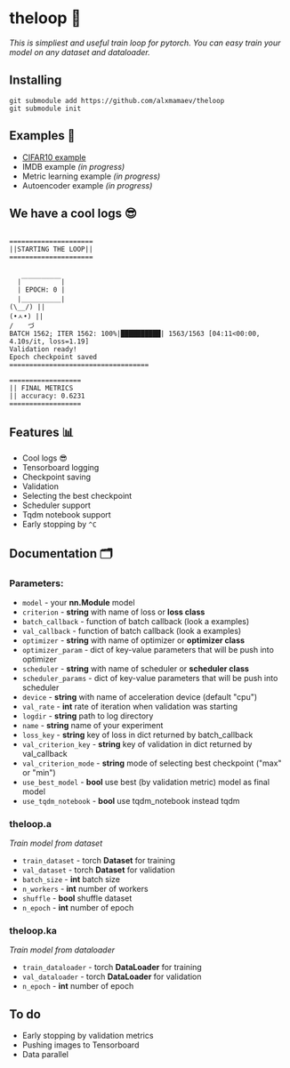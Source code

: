 # theloop 🔄
*This is simpliest and useful train loop for pytorch. You can easy train your model on any dataset and dataloader.*

## Installing
```
git submodule add https://github.com/alxmamaev/theloop
git submodule init
```

## Examples 🔬
* [CIFAR10 example](https://github.com/alxmamaev/theloop/blob/master/examples/cifar10.ipynb)
* IMDB example *(in progress)*
* Metric learning example *(in progress)*
* Autoencoder example *(in progress)*

## We have a cool logs 😎
```

=====================
||STARTING THE LOOP||
=====================


  |￣￣￣￣￣￣|
  | EPOCH: 0 |
  |＿＿＿＿＿＿|
(\__/) || 
(•ㅅ•) || 
/ 　 づ
BATCH 1562; ITER 1562: 100%|██████████| 1563/1563 [04:11<00:00,  4.10s/it, loss=1.19]
Validation ready!
Epoch checkpoint saved
===================================

==================
|| FINAL METRICS
|| accuracy: 0.6231
==================
```

## Features 📊
* Cool logs 😎
* Tensorboard logging
* Checkpoint saving
* Validation
* Selecting the best checkpoint
* Scheduler support
* Tqdm notebook support
* Early stopping by `^C`


## Documentation 🗂
### Parameters: 
* `model` - your **nn.Module** model
* `criterion` - **string** with name of loss or **loss class**
* `batch_callback` - function of batch callback (look a examples)
* `val_callback` - function of batch callback (look a examples)
* `optimizer` - **string** with name of optimizer or **optimizer class**
* `optimizer_param` - dict of key-value parameters that will be push into optimizer
* `scheduler` - **string** with name of scheduler or **scheduler class**
* `scheduler_params` - dict of key-value parameters that will be push into scheduler
* `device` - **string** with name of acceleration device (default "cpu")
* `val_rate` - **int** rate of iteration when validation was starting
* `logdir` - **string** path to log directory
* `name` - **string** name of your experiment
* `loss_key` - **string** key of loss in dict returned by batch_callback 
* `val_criterion_key` - **string** key of validation in dict returned by val_callback 
* `val_criterion_mode` - **string** mode of selecting best checkpoint ("max" or "min")
* `use_best_model` - **bool** use best (by validation metric) model as final model 
* `use_tqdm_notebook` - **bool** use tqdm_notebook instead tqdm 

### theloop.a
*Train model from dataset*

* `train_dataset` - torch **Dataset** for training
* `val_dataset` - torch **Dataset** for validation
* `batch_size` - **int** batch size
* `n_workers`  - **int** number of workers
* `shuffle` - **bool** shuffle dataset
* `n_epoch` - **int** number of epoch

### theloop.ka
*Train model from dataloader*

* `train_dataloader` - torch **DataLoader** for training
* `val_dataloader` - torch **DataLoader** for validation
* `n_epoch` - **int** number of epoch

## To do
* Early stopping by validation metrics
* Pushing images to Tensorboard
* Data parallel
